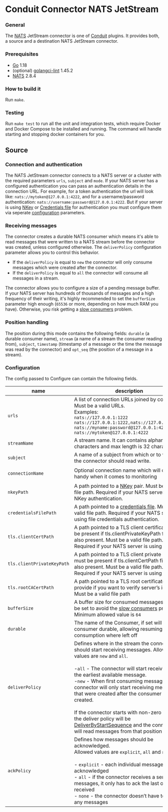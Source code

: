 # Conduit Connector NATS JetStream

### General

The [NATS](https://nats.io/) JetStream connector is one of [Conduit](https://github.com/ConduitIO/conduit) plugins. It provides both, a source and a destination NATS JetStream connector.

### Prerequisites

- [Go](https://go.dev/) 1.18
- (optional) [golangci-lint](https://github.com/golangci/golangci-lint) 1.45.2
- [NATS](https://nats.io/download/) 2.8.4

### How to build it

Run `make`.

### Testing

Run `make test` to run all the unit and integration tests, which require Docker and Docker Compose to be installed and running. The command will handle starting and stopping docker containers for you.

## Source

### Connection and authentication

The NATS JetStream connector connects to a NATS server or a cluster with the required parameters `urls`, `subject` and `mode`. If your NATS server has a configured authentication you can pass an authentication details in the connection URL. For example, for a token authentication the url will look like: `nats://mytoken@127.0.0.1:4222`, and for a username/password authentication: `nats://username:password@127.0.0.1:4222`. But if your server is using [NKey](https://docs.nats.io/using-nats/developer/connecting/nkey) or [Credentials file](https://docs.nats.io/using-nats/developer/connecting/creds) for authentication you must configure them via seperate [configuration](#configuration) parameters.

### Receiving messages

The connector creates a durable NATS consumer which means it's able to read messages that were written to a NATS stream before the connector was created, unless configured otherwise. The `deliverPolicy` configuration parameter allows you to control this behavior.

- If the `deliverPolicy` is equal to `new` the connector will only consume messages which were created after the connector.
- If the `deliverPolicy` is equal to `all` the connector will consume all messages in a stream.

The connector allows you to configure a size of a pending message buffer. If your NATS server has hundreds of thousands of messages and a high frequency of their writing, it's highly recommended to set the `bufferSize` parameter high enough (`65536` or more, depending on how much RAM you have). Otherwise, you risk getting a [slow consumers](https://docs.nats.io/running-a-nats-service/nats_admin/slow_consumers) problem.

### Position handling

The position during this mode contains the following fields: `durable` (a durable consumer name), `stream` (a name of a stream the consumer reading from), `subject`, `timestamp` (timestamp of a message or the time the message was read by the connector) and `opt_seq` (the position of a message in a stream).

### Configuration

The config passed to Configure can contain the following fields.

| name                      | description                                                                                                                                                                                                                                                                                                                                                                                                                                                                                                                                                                                                      | required | default                            |
| ------------------------- | ---------------------------------------------------------------------------------------------------------------------------------------------------------------------------------------------------------------------------------------------------------------------------------------------------------------------------------------------------------------------------------------------------------------------------------------------------------------------------------------------------------------------------------------------------------------------------------------------------------------- | -------- | ---------------------------------- |
| `urls`                    | A list of connection URLs joined by comma. Must be a valid URLs.<br />Examples:<br />`nats://127.0.0.1:1222`<br />`nats://127.0.0.1:1222,nats://127.0.0.1:1223`<br />`nats://myname:password@127.0.0.1:4222`<br />`nats://mytoken@127.0.0.1:4222`                                                                                                                                                                                                                                                                                                                                                                | **true** |                                    |
| `streamName`              | A stream name. It can contains alphanumeric characters and max length is 32 characters.                                                                                                                                                                                                                                                                                                                                                                                                                                                                                                                          | **true** |                                    |
| `subject`                 | A name of a subject from which or to which the connector should read write.                                                                                                                                                                                                                                                                                                                                                                                                                                                                                                                                      | **true** |                                    |
| `connectionName`          | Optional connection name which will come in handy when it comes to monitoring                                                                                                                                                                                                                                                                                                                                                                                                                                                                                                                                    | false    | `conduit-connection-<random_uuid>` |
| `nkeyPath`                | A path pointed to a [NKey](https://docs.nats.io/using-nats/developer/connecting/nkey) pair. Must be a valid file path. Required if your NATS server is using NKey authentication.                                                                                                                                                                                                                                                                                                                                                                                                                                | false    |                                    |
| `credentialsFilePath`     | A path pointed to a [credentials file](https://docs.nats.io/using-nats/developer/connecting/creds). Must be a valid file path. Required if your NATS server is using file credentials authentication.                                                                                                                                                                                                                                                                                                                                                                                                            | false    |                                    |
| `tls.clientCertPath`       | A path pointed to a TLS client certificate, must be present if tls.clientPrivateKeyPath field is also present. Must be a valid file path. Required if your NATS server is using TLS.                                                                                                                                                                                                                                                                                                                                                                                                                              | false    |                                    |
| `tls.clientPrivateKeyPath` | A path pointed to a TLS client private key, must be present if tls.clientCertPath field is also present. Must be a valid file path. Required if your NATS server is using TLS.                                                                                                                                                                                                                                                                                                                                                                                                                                    | false    |                                    |
| `tls.rootCACertPath`       | A path pointed to a TLS root certificate, provide if you want to verify server’s identity. Must be a valid file path                                                                                                                                                                                                                                                                                                                                                                                                                                                                                             | false    |                                    |
| `bufferSize`              | A buffer size for consumed messages. It must be set to avoid the [slow consumers](https://docs.nats.io/running-a-nats-service/nats_admin/slow_consumers) problem. Minimum allowed value is `64`                                                                                                                                                                                                                                                                                                                                                                                                                  | false    | `1024`                             |
| `durable`                 | The name of the Consumer, if set will make a consumer durable, allowing resuming consumption where left off                                                                                                                                                                                                                                                                                                                                                                                                                                                                                                      | false    | `conduit-<random_uuid>`            |
| `deliverPolicy`           | Defines where in the stream the connector should start receiving messages. Allowed values are `new` and `all`.<br /><br />-`all` - The connector will start receiving from the earliest available message.<br />-`new` - When first consuming messages, the connector will only start receiving messages that were created after the consumer was created.<br /><br />If the connector starts with non-zero position, the deliver policy will be [DeliverByStartSequence](https://docs.nats.io/nats-concepts/jetstream/consumers#deliverbystartsequence) and the connector will read messages from that position | false    | `all`                              |
| `ackPolicy`               | Defines how messages should be acknowledged.<br />Allowed values are `explicit`, `all` and `none`<br /><br />- `explicit` - each individual message must be acknowledged<br />- `all` - if the connector receives a series of messages, it only has to ack the last one it received<br />- `none` - the connector doesn’t have to ack any messages                                                                                                                                                                                                                                                               | false    | `explicit`                         |
